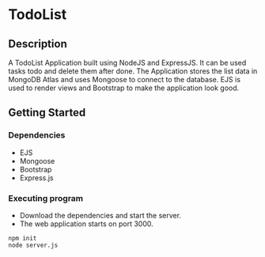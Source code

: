 # TodoList

## Description

A TodoList Application built using NodeJS and ExpressJS. It can be used tasks todo and delete them after done.
The Application stores the list data in MongoDB Atlas and uses Mongoose to connect to the database.
EJS is used to render views and Bootstrap to make the application look good.

## Getting Started

### Dependencies

* EJS
* Mongoose
* Bootstrap
* Express.js

### Executing program

* Download the dependencies and start the server.
* The web application starts on port 3000.
```
npm init
node server.js
```
